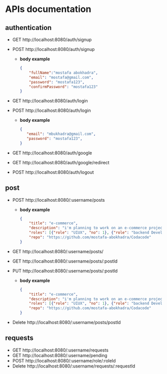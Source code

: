 # APIs documentation

## authentication

- GET http://localhost:8080/auth/signup

- POST http://localhost:8080/auth/signup

    - **body example**
        ```json
        {
            "fullName":"mostafa abokhadra",
            "email": "mostafa@gmail.com",
            "password": "mostafa123",
            "confirmPassword": "mostafa123"
        }
        ```

- GET http://localhost:8080/auth/login

- POST http://localhost:8080/auth/login

    - **body example**
         ```json   
        {
            "email": "mbukhadra@gmail.com",
            "password": "mostafa123",
        }
         ```

- GET http://localhost:8080/auth/google
- GET http://localhost:8080/auth/google/redirect
- POST http://localhost:8080/auth/logout

## post

- POST http://localhost:8080/:username/posts

    - **body example**
        ```json
        {
            "title": "e-commerce",
            "description": "i'm planning to work on an e-commerce project as it has so many customer in the market, i'm a frontend develpoer so i want 1 more front end develpoer with me, a UIUX designer and backend developers, who is ready to mingle?!",
            "roles": [{"role": "UIUX", "no": 1}, {"role": "backend Developer", "no": 3}],
            "repo": "https://github.com/mostafa-abokhadra/Codacode"
        }
        ```

- GET http://localhost:8080/:username/posts/
- GET http://localhost:8080/:username/posts/:postId
- PUT http://localhost:8080/:username/posts/:postId

    - **body example**
        ```json
        {
            "title": "e-commerce",
            "description": "i'm planning to work on an e-commerce project as it has so many customer in the market, i'm a frontend develpoer so i want 1 more front end develpoer with me, a UIUX designer and backend developers, who is ready to mingle?!",
            "roles": [{"role": "UIUX", "no": 1}, {"role": "backend Developer", "no": 3}],
            "repo": "https://github.com/mostafa-abokhadra/Codacode"
        }
        ```

- Delete http://localhost:8080/:username/posts/postId

## requests
- GET http://localhost:8080/:username/requests
- GET http://localhost:8080/:username/pending
- POST http://localhost:8080/:username/role/:roleId
- Delete http://localhost:8080/:username/requests/:requestId
